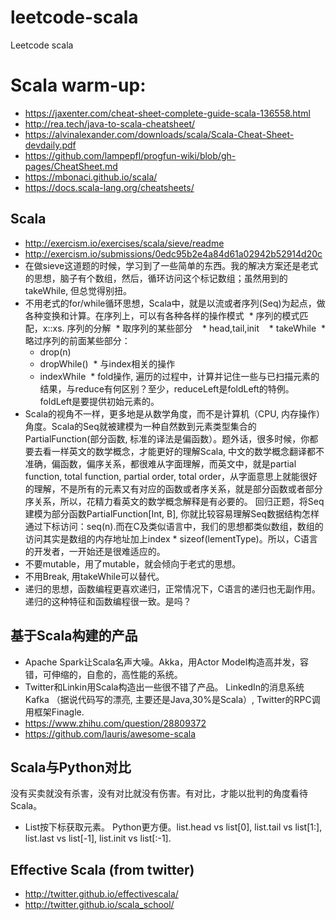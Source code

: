 # leetcode-scala
Leetcode scala

# Scala warm-up:
* https://jaxenter.com/cheat-sheet-complete-guide-scala-136558.html
* http://rea.tech/java-to-scala-cheatsheet/
* https://alvinalexander.com/downloads/scala/Scala-Cheat-Sheet-devdaily.pdf
* https://github.com/lampepfl/progfun-wiki/blob/gh-pages/CheatSheet.md
* https://mbonaci.github.io/scala/
* https://docs.scala-lang.org/cheatsheets/


## Scala
* http://exercism.io/exercises/scala/sieve/readme
* http://exercism.io/submissions/0edc95b2e4a84d61a02942b52914d20c
* 在做sieve这道题的时候，学习到了一些简单的东西。我的解决方案还是老式的思想，脑子有个数组，然后，循环访问这个标记数组；虽然用到的takeWhile, 但总觉得别扭。
* 不用老式的for/while循环思想，Scala中，就是以流或者序列(Seq)为起点，做各种变换和计算。在序列上，可以有各种各样的操作模式
  * 序列的模式匹配，x::xs. 序列的分解
  * 取序列的某些部分
    * head,tail,init
    * takeWhile
  * 略过序列的前面某些部分：
    * drop(n)
    * dropWhile()
  * 与index相关的操作
    * indexWhile
  * fold操作, 遍历的过程中，计算并记住一些与已扫描元素的结果，与reduce有何区别？至少，reduceLeft是foldLeft的特例。foldLeft是要提供初始元素的。
* Scala的视角不一样，更多地是从数学角度，而不是计算机（CPU, 内存操作）角度。Scala的Seq就被建模为一种自然数到元素类型集合的PartialFunction(部分函数, 标准的译法是偏函数）。题外话，很多时候，你都要去看一样英文的数学概念，才能更好的理解Scala, 中文的数学概念翻译都不准确，偏函数，偏序关系，都很难从字面理解，而英文中，就是partial function, total function, partial order, total order，从字面意思上就能很好的理解，不是所有的元素又有对应的函数或者序关系，就是部分函数或者部分序关系，所以，花精力看英文的数学概念解释是有必要的。 回归正题，将Seq建模为部分函数PartialFunction[Int, B], 你就比较容易理解Seq数据结构怎样通过下标访问：seq(n).而在C及类似语言中，我们的思想都类似数组，数组的访问其实是数组的内存地址加上index * sizeof(lementType)。所以，C语言的开发者，一开始还是很难适应的。
* 不要mutable，用了mutable，就会倾向于老式的思想。
* 不用Break, 用takeWhile可以替代。
* 递归的思想，函数编程更喜欢递归，正常情况下，C语言的递归也无副作用。递归的这种特征和函数编程很一致。是吗？

## 基于Scala构建的产品
* Apache Spark让Scala名声大噪。Akka，用Actor Model构造高并发，容错，可伸缩的，自愈的，高性能的系统。
* Twitter和Linkin用Scala构造出一些很不错了产品。 LinkedIn的消息系统Kafka （据说代码写的漂亮, 主要还是Java,30%是Scala）, Twitter的RPC调用框架Finagle.
* https://www.zhihu.com/question/28809372
* https://github.com/lauris/awesome-scala
## Scala与Python对比
没有买卖就没有杀害，没有对比就没有伤害。有对比，才能以批判的角度看待Scala。
* List按下标获取元素。 Python更方便。list.head vs list[0], list.tail vs list[1:], list.last vs list[-1], list.init vs list[:-1].

## Effective Scala (from twitter)
* http://twitter.github.io/effectivescala/
* http://twitter.github.io/scala_school/ 
